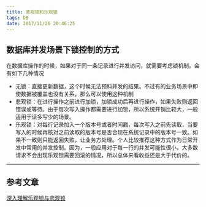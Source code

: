 ```yaml
---
title: 悲观锁和乐观锁
tags: DB
date: 2017/11/26 20:46:25
---
```

## 数据库并发场景下锁控制的方式
在数据库操作的时候，如果对于同一条记录进行并发访问，就需要考虑锁机制。会有如下几种情况
- 无锁：直接更新数据，这个时候无法预料并发的结果。不过有的业务场景中即使数据被覆盖也没有关系，那么可以使用这种机制
- 悲观锁：在进行操作之前进行加锁，加锁成功后再进行操作，如果失败则返回错误或等待。由于每次写入操作都需要进行加锁，所以系统开销比较大，一般适用于读多写少的场景。
- 乐观锁：对每行记录加入一个版本号或者时间戳，每次写入之前先读取，当要写入的时候再核对之前读取的版本号是否合现在系统记录中的版本号一致。如果不一致则只能返回失败，让业务方处理。个人比较推荐这种方式作为日常开发中常用的并发控制。因为，一般应用对于每一行的并发可能性很小，大多数请求不会出现乐观锁需要回滚的情况，所以总体来看收益还是大于代价的。
- - - - -
## 参考文章
[深入理解乐观锁与悲观锁](http://www.hollischuang.com/archives/934)
